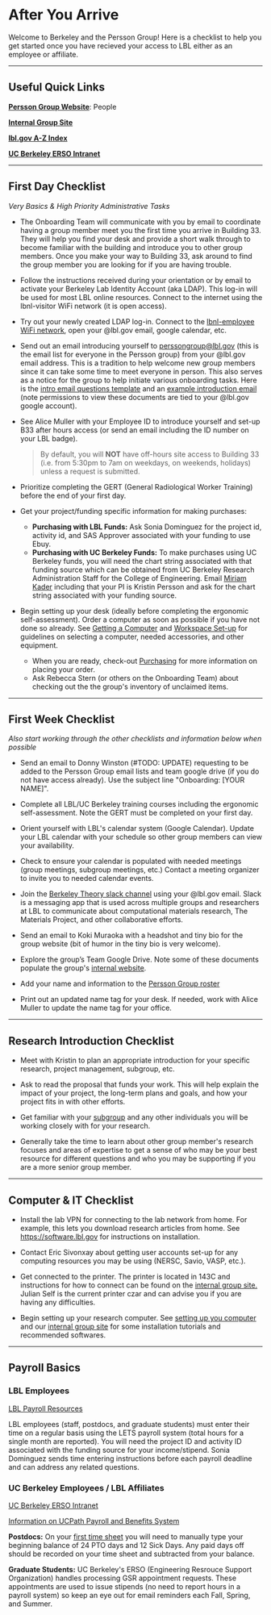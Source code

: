 # After You Arrive

Welcome to Berkeley and the Persson Group! Here is a checklist to help you get started once you have recieved your access to LBL either as an employee or affiliate.

---
## Useful Quick Links

[**Persson Group Website**](http://perssongroup.lbl.gov/people.html): People

[**Internal Group Site**](https://sites.google.com/a/lbl.gov/perssongroup/home)

[**lbl.gov A-Z Index**](http://www.lbl.gov/a-z-index/)

[**UC Berkeley ERSO Intranet**](https://www.erso.berkeley.edu/)

---
## First Day Checklist
*Very Basics & High Priority Administrative Tasks*

* The Onboarding Team will communicate with you by email to coordinate having a group member meet you the first time you arrive in Building 33. They will help you find your desk and provide a short walk through to become familiar with the building and introduce you to other group members. Once you make your way to Building 33, ask around to find the group member you are looking for if you are having trouble.

* Follow the instructions received during your orientation or by email to activate your Berkeley Lab Identity Account (aka LDAP). This log-in will be used for most LBL online resources. Connect to the internet using the lbnl-visitor WiFi network (it is open access).

* Try out your newly created LDAP log-in. Connect to the [lbnl-employee WiFi network](https://commons.lbl.gov/display/itfaq/Wireless+Networking), open your @lbl.gov email, google calendar, etc.

* Send out an email introducing yourself to perssongroup@lbl.gov (this is the email list for everyone in the Persson group) from your @lbl.gov email address. This is a tradition to help welcome new group members since it can take some time to meet everyone in person. This also serves as a notice for the group to help initiate various onboarding tasks. Here is the [intro email questions template](https://drive.google.com/a/lbl.gov/file/d/1OwWeS6nOFMaYuBvkQ_XuSCswPJ8CFiAf/view?usp=sharing) and an [example introduction email](https://drive.google.com/a/lbl.gov/file/d/1pOgurnt_27VDKqKs3OekR9XXgEcEtaqh/view?usp=sharing) (note permissions to view these documents are tied to your @lbl.gov google account).

* See Alice Muller with your Employee ID to introduce yourself and set-up B33 after hours access (or send an email including the ID number on your LBL badge). 
  >By default, you will **NOT** have off-hours site access to Building 33 (i.e. from 5:30pm to 7am on weekdays, on weekends, holidays) unless a request is submitted.

* Prioritize completing the GERT (General Radiological Worker Training) before the end of your first day.

* Get your project/funding specific information for making purchases:
    * **Purchasing with LBL Funds:** Ask Sonia Dominguez for the project id, activity id, and SAS Approver associated with your funding to use Ebuy.
    * **Purchasing with UC Berkeley Funds:** To make purchases using UC Berkeley funds, you will need the chart string associated with that funding source which can be obtained from UC Berkeley Research Administration Staff for the College of Engineering. Email [Miriam Kader](http://www.erso.berkeley.edu/erso/content/research-administration) including that your PI is Kristin Persson and ask for the chart string associated with your funding source.

* Begin setting up your desk (ideally before completing the ergonomic self-assessment). Order a computer as soon as possible if you have not done so already. See [Getting a Computer](../getting_started/buy_computer.md) and [Workspace Set-up](../getting_started/workspace.md) for guidelines on selecting a computer, needed accessories, and other equipment. 
    * When you are ready, check-out [Purchasing](../policies/purchasing.md) for more information on placing your order.
    * Ask Rebecca Stern (or others on the Onboarding Team) about checking out the the group's inventory of unclaimed items.

---
## First Week Checklist
*Also start working through the other checklists and information below when possible*

* Send an email to Donny Winston (#TODO: UPDATE) requesting to be added to the Persson Group email lists and team google drive (if you do not have access already). Use the subject line "Onboarding: [YOUR NAME]".

* Complete all LBL/UC Berkeley training courses including the ergonomic self-assessment. Note the GERT must be completed on your first day.

* Orient yourself with LBL's calendar system (Google Calendar). Update your LBL calendar with your schedule so other group members can view your availability.

* Check to ensure your calendar is populated with needed meetings (group meetings, subgroup meetings, etc.) Contact a meeting organizer to invite you to needed calendar events.

* Join the [Berkeley Theory slack channel](https://berkeleytheory.slack.com) using your @lbl.gov email. Slack is a messaging app that is used across multiple groups and researchers at LBL to communicate about computational materials research, The Materials Project, and other collaborative efforts.

* Send an email to Koki Muraoka with a headshot and tiny bio for the group website (bit of humor in the tiny bio is very welcome).

* Explore the group’s Team Google Drive. Note some of these documents populate the group's [internal website](https://sites.google.com/a/lbl.gov/perssongroup/home).

* Add your name and information to the [Persson Group roster](https://docs.google.com/spreadsheets/d/1p_B3systKq6PYCuHrbT0rGqEl18QWMaqp6x664Za8zw/edit)

* Print out an updated name tag for your desk. If needed, work with Alice Muller to update the name tag for your office.

---
## Research Introduction Checklist

* Meet with Kristin to plan an appropriate introduction for your specific research, project management, subgroup, etc.

* Ask to read the proposal that funds your work. This will help explain the impact of your project, the long-term plans and goals, and how your project fits in with other efforts.

* Get familiar with your [subgroup](../about/meetings.md) and any other individuals you will be working closely with for your research.

* Generally take the time to learn about other group member's research focuses and areas of expertise to get a sense of who may be your best resource for different questions and who you may be supporting if you are a more senior group member.

---
## Computer & IT Checklist

* Install the lab VPN for connecting to the lab network from home. For example, this lets you download research articles from home. See https://software.lbl.gov for instructions on installation.

* Contact Eric Sivonxay about getting user accounts set-up for any computing resources you may be using (NERSC, Savio, VASP, etc.).

* Get connected to the printer. The printer is located in 143C and instructions for how to connect can be found on the [internal group site.](https://sites.google.com/a/lbl.gov/perssongroup/printers-in-persson-group) Julian Self is the current printer czar and can advise you if you are having any difficulties.

* Begin setting up your research computer. See [setting up you computer](../computing/new_computer.md) and our [internal group site](https://sites.google.com/a/lbl.gov/perssongroup/technical-documentation-and-tutorials) for some installation tutorials and recommended softwares.

---
## Payroll Basics
### LBL Employees
[LBL Payroll Resources](https://www2.lbl.gov/Workplace/CFO/co/pay/index.html)

LBL employees (staff, postdocs, and graduate students) must enter their time on a regular basis using the LETS payroll system (total hours for a single month are reported). You will need the project ID and activity ID associated with the funding source for your income/stipend. Sonia Dominguez sends time entering instructions before each payroll deadline and can address any related questions. 

### UC Berkeley Employees / LBL Affiliates
[UC Berkeley ERSO Intranet](https://www.erso.berkeley.edu/ersoapp/)

[Information on UCPath Payroll and Benefits System](https://ucpath.berkeley.edu/home)

**Postdocs:** On your [first time sheet](http://www.erso.berkeley.edu/erso/sites/default/files/uploads/Postdoc_Timesheet.pdf) you will need to manually type your beginning balance of 24 PTO days and 12 Sick Days. Any paid days off should be recorded on your time sheet and subtracted from your balance.

**Graduate Students:** UC Berkeley's ERSO (Engineering Resrouce Support Organization) handles processing GSR appointment requests. These appointments are used to issue stipends (no need to report hours in a payroll system) so keep an eye out for email reminders each Fall, Spring, and Summer.
